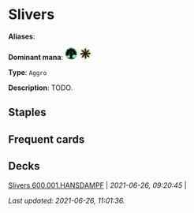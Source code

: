 # Slivers

**Aliases**: 

**Dominant mana**: <img src="../resources/images/mana/G.png" width="25"/> <img src="../resources/images/mana/W.png" width="25"/>

**Type**: `Aggro`

**Description**: TODO.

## **Staples**



## **Frequent cards**



## **Decks**

[Slivers 600.001.HANSDAMPF](https://deckstats.net/decks/181430/2125455-slivers-600-001-hansdampf) | *2021-06-26, 09:20:45* |   


*Last updated: 2021-06-26, 11:01:36.*
